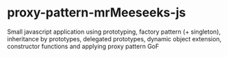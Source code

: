 # proxy-pattern-mrMeeseeks-js
Small javascript application using prototyping, factory pattern (+ singleton), inheritance by prototypes, delegated prototypes, dynamic object extension, constructor functions and applying proxy pattern GoF
